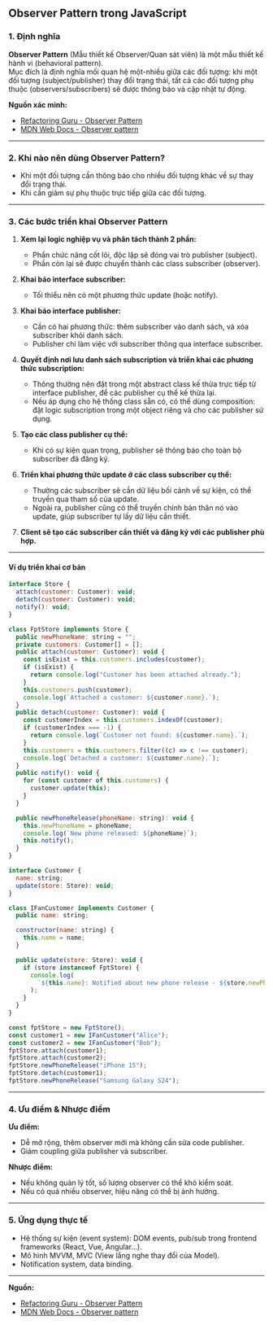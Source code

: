 ## Observer Pattern trong JavaScript

### 1. Định nghĩa

**Observer Pattern** (Mẫu thiết kế Observer/Quan sát viên) là một mẫu thiết kế hành vi (behavioral pattern).  
Mục đích là định nghĩa mối quan hệ một-nhiều giữa các đối tượng: khi một đối tượng (subject/publisher) thay đổi trạng thái, tất cả các đối tượng phụ thuộc (observers/subscribers) sẽ được thông báo và cập nhật tự động.

**Nguồn xác minh:**  
- [Refactoring Guru - Observer Pattern](https://refactoring.guru/design-patterns/observer)
- [MDN Web Docs - Observer pattern](https://developer.mozilla.org/en-US/docs/Glossary/Observer_pattern)

---

### 2. Khi nào nên dùng Observer Pattern?

- Khi một đối tượng cần thông báo cho nhiều đối tượng khác về sự thay đổi trạng thái.
- Khi cần giảm sự phụ thuộc trực tiếp giữa các đối tượng.

---

### 3. Các bước triển khai Observer Pattern

1. **Xem lại logic nghiệp vụ và phân tách thành 2 phần:**  
   - Phần chức năng cốt lõi, độc lập sẽ đóng vai trò publisher (subject).
   - Phần còn lại sẽ được chuyển thành các class subscriber (observer).

2. **Khai báo interface subscriber:**  
   - Tối thiểu nên có một phương thức update (hoặc notify).

3. **Khai báo interface publisher:**  
   - Cần có hai phương thức: thêm subscriber vào danh sách, và xóa subscriber khỏi danh sách.
   - Publisher chỉ làm việc với subscriber thông qua interface subscriber.

4. **Quyết định nơi lưu danh sách subscription và triển khai các phương thức subscription:**  
   - Thông thường nên đặt trong một abstract class kế thừa trực tiếp từ interface publisher, để các publisher cụ thể kế thừa lại.
   - Nếu áp dụng cho hệ thống class sẵn có, có thể dùng composition: đặt logic subscription trong một object riêng và cho các publisher sử dụng.

5. **Tạo các class publisher cụ thể:**  
   - Khi có sự kiện quan trọng, publisher sẽ thông báo cho toàn bộ subscriber đã đăng ký.

6. **Triển khai phương thức update ở các class subscriber cụ thể:**  
   - Thường các subscriber sẽ cần dữ liệu bối cảnh về sự kiện, có thể truyền qua tham số của update.
   - Ngoài ra, publisher cũng có thể truyền chính bản thân nó vào update, giúp subscriber tự lấy dữ liệu cần thiết.

7. **Client sẽ tạo các subscriber cần thiết và đăng ký với các publisher phù hợp.**

---

#### Ví dụ triển khai cơ bản

```javascript
interface Store {
  attach(customer: Customer): void;
  detach(customer: Customer): void;
  notify(): void;
}

class FptStore implements Store {
  public newPhoneName: string = "";
  private customers: Customer[] = [];
  public attach(customer: Customer): void {
    const isExist = this.customers.includes(customer);
    if (isExist) {
      return console.log("Customer has been attached already.");
    }
    this.customers.push(customer);
    console.log(`Attached a customer: ${customer.name}.`);
  }
  public detach(customer: Customer): void {
    const customerIndex = this.customers.indexOf(customer);
    if (customerIndex === -1) {
      return console.log(`Customer not found: ${customer.name}.`);
    }
    this.customers = this.customers.filter((c) => c !== customer);
    console.log(`Detached a customer: ${customer.name}.`);
  }
  public notify(): void {
    for (const customer of this.customers) {
      customer.update(this);
    }
  }

  public newPhoneRelease(phoneName: string): void {
    this.newPhoneName = phoneName;
    console.log(`New phone released: ${phoneName}`);
    this.notify();
  }
}

interface Customer {
  name: string;
  update(store: Store): void;
}

class IFanCustomer implements Customer {
  public name: string;

  constructor(name: string) {
    this.name = name;
  }

  public update(store: Store): void {
    if (store instanceof FptStore) {
      console.log(
        `${this.name}: Notified about new phone release - ${store.newPhoneName}.`
      );
    }
  }
}

const fptStore = new FptStore();
const customer1 = new IFanCustomer("Alice");
const customer2 = new IFanCustomer("Bob");
fptStore.attach(customer1);
fptStore.attach(customer2);
fptStore.newPhoneRelease("iPhone 15");
fptStore.detach(customer1);
fptStore.newPhoneRelease("Samsung Galaxy S24");

```

---

### 4. Ưu điểm & Nhược điểm

**Ưu điểm:**
- Dễ mở rộng, thêm observer mới mà không cần sửa code publisher.
- Giảm coupling giữa publisher và subscriber.

**Nhược điểm:**
- Nếu không quản lý tốt, số lượng observer có thể khó kiểm soát.
- Nếu có quá nhiều observer, hiệu năng có thể bị ảnh hưởng.

---

### 5. Ứng dụng thực tế

- Hệ thống sự kiện (event system): DOM events, pub/sub trong frontend frameworks (React, Vue, Angular…).
- Mô hình MVVM, MVC (View lắng nghe thay đổi của Model).
- Notification system, data binding.

---

**Nguồn:**  
- [Refactoring Guru - Observer Pattern](https://refactoring.guru/design-patterns/observer)  
- [MDN Web Docs - Observer pattern](https://developer.mozilla.org/en-US/docs/Glossary/Observer_pattern)
